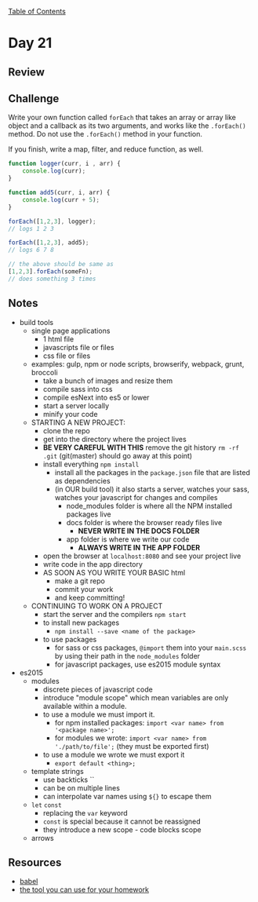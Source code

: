 
[Table of Contents](/README.md)

# Day 21

## Review

## Challenge
Write your own function called `forEach` that takes an array or array like object and a callback as its two arguments, and works like the `.forEach()` method. Do not use the `.forEach()` method in your function.

If you finish, write a map, filter, and reduce function, as well.

```js
function logger(curr, i , arr) {
	console.log(curr);
}

function add5(curr, i, arr) {
	console.log(curr + 5);
}

forEach([1,2,3], logger);
// logs 1 2 3

forEach([1,2,3], add5);
// logs 6 7 8

// the above should be same as
[1,2,3].forEach(someFn);
// does something 3 times
```

## Notes
- build tools
	- single page applications
		- 1 html file
		- javascripts file or files
		- css file or files
	- examples: gulp, npm or node scripts, browserify, webpack, grunt, broccoli
		- take a bunch of images and resize them
		- compile sass into css
		- compile esNext into es5 or lower
		- start a server locally
		- minify your code
	- STARTING A NEW PROJECT:
		- clone the repo
		- get into the directory where the project lives
		- **BE VERY CAREFUL WITH THIS** remove the git history `rm -rf .git` (git(master) should go away at this point)
		- install everything `npm install`
			- install all the packages in the `package.json` file that are listed as dependencies
			- (in OUR build tool) it also starts a server, watches your sass, watches your javascript for changes and compiles
				- node_modules folder is where all the NPM installed packages live
				- docs folder is where the browser ready files live
					- **NEVER WRITE IN THE DOCS FOLDER**
				- app folder is where we write our code
					- **ALWAYS WRITE IN THE APP FOLDER**
		- open the browser at `localhost:8080` and see your project live
		- write code in the app directory
		- AS SOON AS YOU WRITE YOUR BASIC html
			- make a git repo
			- commit your work
			- and keep committing!
	- CONTINUING TO WORK ON A PROJECT
		- start the server and the compilers `npm start`
		- to install new packages
			- `npm install --save <name of the package>`
		- to use packages
			- for sass or css packages, `@import` them into your `main.scss` by using their path in the `node_modules` folder
			- for javascript packages, use es2015 module syntax
- es2015
	- modules
		- discrete pieces of javascript code
		- introduce "module scope" which mean variables are only available within a module.
		- to use a module we must import it.
			- for npm installed packages: `import <var name> from '<package name>';`
			- for modules we wrote: `import <var name> from './path/to/file';` (they must be exported first)
		- to use a module we wrote we must export it
			- `export default <thing>;`
	- template strings
		- use backticks \`\`
		- can be on multiple lines
		- can interpolate var names using `${}` to escape them
	- `let` `const`
		- replacing the `var` keyword
		- `const` is special because it cannot be reassigned
		- they introduce a new scope - code blocks scope
 	- arrows


## Resources
- [babel](http://babeljs.io/)
- [the tool you can use for your homework](https://github.com/TIY-Austin-Front-End-Engineering/spa-scaffold)
